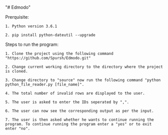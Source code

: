 "# Edmodo" 

Prerquisite: 

	1. Python version 3.6.1
	
	2. pip install python-dateutil --upgrade
	
Steps to run the program:

	1. Clone the project using the following command "https://github.com/Spursh/Edmodo.git"
	
	2. Change current working directory to the directory where the project is cloned.
	
	3. Change directory to "source" now run the following command "python python_file_reader.py [file_name]".
	
	4. The total number of invalid rows are displayed to the user.
	
	5. The user is asked to enter the IDs seperated by ",".
	
	6. The user can now see the corresponding output as per the input.
	
	7. The user is then asked whether he wants to continue running the program. To continue running the program enter a "yes" or to exit enter "no".
	

